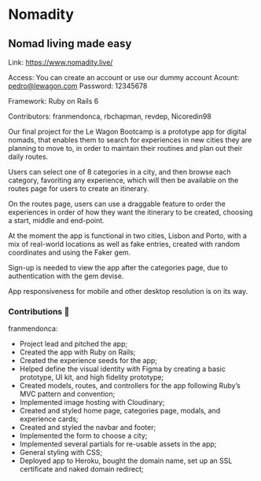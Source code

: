 # Nomadity

## Nomad living made easy

Link: https://www.nomadity.live/

Access: You can create an account or use our dummy account
 Acount: pedro@lewagon.com
 Password: 12345678

Framework: Ruby on Rails 6

Contributors: franmendonca, rbchapman, revdep, Nicoredin98

Our final project for the Le Wagon Bootcamp is a prototype app for digital nomads, that enables them to search for experiences in new cities they are planning to move to, in order to maintain their routines and plan out their daily routes.

Users can select one of 8 categories in a city, and then browse each category, favoriting any experience, which will then be available on the routes page for users to create an itinerary.

On the routes page, users can use a draggable feature to order the experiences in order of how they want the itinerary to be created, choosing a start, middle and end-point.

At the moment the app is functional in two cities, Lisbon and Porto, with a mix of real-world locations as well as fake entries, created with random coordinates and using the Faker gem.

Sign-up is needed to view the app after the categories page, due to authentication with the gem devise.

App responsiveness for mobile and other desktop resolution is on its way.

### Contributions 💪

 franmendonca:

- Project lead and pitched the app;
- Created the app with Ruby on Rails;
- Created the experience seeds for the app;
- Helped define the visual identity with Figma by creating a basic prototype, UI kit, and high fidelity prototype;
- Created models, routes, and controllers for the app following Ruby’s MVC pattern and convention;
- Implemented image hosting with Cloudinary;
- Created and styled home page, categories page, modals, and experience cards;
- Created and styled the navbar and footer;
- Implemented the form to choose a city;
- Implemented several partials for re-usable assets in the app;
- General styling with CSS;
- Deployed app to Heroku, bought the domain name, set up an SSL certificate and naked domain redirect;
